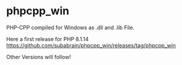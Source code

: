 # phpcpp_win
PHP-CPP compiled for Windows as .dll and .lib File.

Here a first release for PHP 8.1.14 https://github.com/subabrain/phpcpp_win/releases/tag/phpcpp_win

Other Versions will follow!
